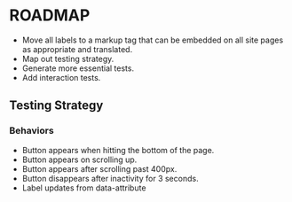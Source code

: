 # ROADMAP

* Move all labels to a markup tag that can be embedded on all site pages as appropriate and translated.
* Map out testing strategy.
* Generate more essential tests.
* Add interaction tests.

## Testing Strategy

### Behaviors
* Button appears when hitting the bottom of the page.
* Button appears on scrolling up.
* Button appears after scrolling past 400px.
* Button disappears after inactivity for 3 seconds.
* Label updates from data-attribute
